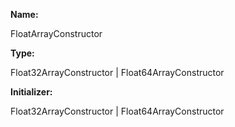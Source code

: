 **Name:**

FloatArrayConstructor

**Type:**

Float32ArrayConstructor | Float64ArrayConstructor

**Initializer:**

Float32ArrayConstructor | Float64ArrayConstructor

